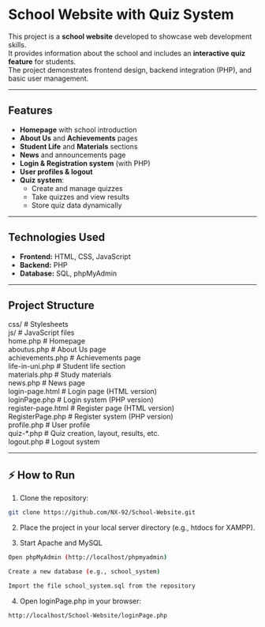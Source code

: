 # School Website with Quiz System

This project is a **school website** developed to showcase web development skills.  
It provides information about the school and includes an **interactive quiz feature** for students.  
The project demonstrates frontend design, backend integration (PHP), and basic user management.

---

## Features
- **Homepage** with school introduction  
- **About Us** and **Achievements** pages  
- **Student Life** and **Materials** sections  
- **News** and announcements page  
- **Login & Registration system** (with PHP)  
- **User profiles & logout**  
- **Quiz system**:
  - Create and manage quizzes  
  - Take quizzes and view results  
  - Store quiz data dynamically  

---

## Technologies Used
- **Frontend:** HTML, CSS, JavaScript  
- **Backend:** PHP  
- **Database:** SQL, phpMyAdmin

---

## Project Structure
css/ # Stylesheets  
js/ # JavaScript files  
home.php # Homepage  
aboutus.php # About Us page  
achievements.php # Achievements page  
life-in-uni.php # Student life section  
materials.php # Study materials  
news.php # News page  
login-page.html # Login page (HTML version)  
loginPage.php # Login system (PHP version)  
register-page.html # Register page (HTML version)  
RegisterPage.php # Register system (PHP version)  
profile.php # User profile  
quiz-*.php # Quiz creation, layout, results, etc.  
logout.php # Logout system  

---

## ⚡ How to Run
1. Clone the repository:
```bash
git clone https://github.com/NX-92/School-Website.git
```

2. Place the project in your local server directory (e.g., htdocs for XAMPP).

3. Start Apache and MySQL
```bash
Open phpMyAdmin (http://localhost/phpmyadmin)

Create a new database (e.g., school_system)

Import the file school_system.sql from the repository
```

4. Open loginPage.php in your browser:
```bash
http://localhost/School-Website/loginPage.php
```
